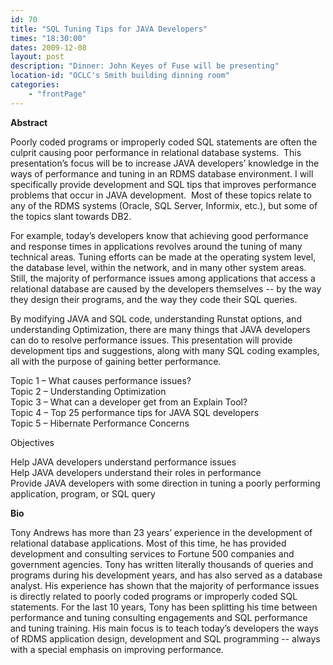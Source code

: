 ```yaml
---
id: 70
title: "SQL Tuning Tips for JAVA Developers"
times: "18:30:00"
dates: 2009-12-08
layout: post
description: "Dinner: John Keyes of Fuse will be presenting"
location-id: "OCLC's Smith building dinning room"
categories: 
    - "frontPage"
---
```

 **Abstract**

Poorly coded programs or improperly coded SQL statements are often the culprit causing poor performance in relational database systems.&nbsp; This presentation’s focus will be to increase JAVA developers’ knowledge in the ways of performance and tuning in an RDMS database environment. I will specifically provide development and SQL tips that improves performance problems that occur in JAVA development.&nbsp; Most of these topics relate to any of the RDMS systems (Oracle, SQL Server, Informix, etc.), but some of the topics slant towards DB2.   
  
For example, today’s developers know that achieving good performance and response times in applications revolves around the tuning of many technical areas. Tuning efforts can be made at the operating system level, the database level, within the network, and in many other system areas. Still, the majority of performance issues among applications that access a relational database are caused by the developers themselves -- by the way they design their programs, and the way they code their SQL queries.   
  
By modifying JAVA and SQL code, understanding Runstat options, and understanding Optimization, there are many things that JAVA developers can do to resolve performance issues. This presentation will provide development tips and suggestions, along with many SQL coding examples, all with the purpose of gaining better performance.   
  
Topic 1 – What causes performance issues?   
Topic 2 – Understanding Optimization  
Topic 3 – What can a developer get from an Explain Tool?   
Topic 4 – Top 25 performance tips for JAVA SQL developers  
Topic 5 – Hibernate Performance Concerns  
  
Objectives  
  
Help JAVA developers understand performance issues  
Help JAVA developers understand their roles in performance   
Provide JAVA developers with some direction in tuning a poorly performing application, program, or SQL query

**Bio**

Tony Andrews has more than 23 years’ experience in the development of relational database applications. Most of this time, he has provided development and consulting services to Fortune 500 companies and government agencies. Tony has written literally thousands of queries and programs during his development years, and has also served as a database analyst. His experience has shown that the majority of performance issues is directly related to poorly coded programs or improperly coded SQL statements. For the last 10 years, Tony has been splitting his time between performance and tuning consulting engagements and SQL performance and tuning training. His main focus is to teach today’s developers the ways of RDMS application design, development and SQL programming -- always with a special emphasis on improving performance.

